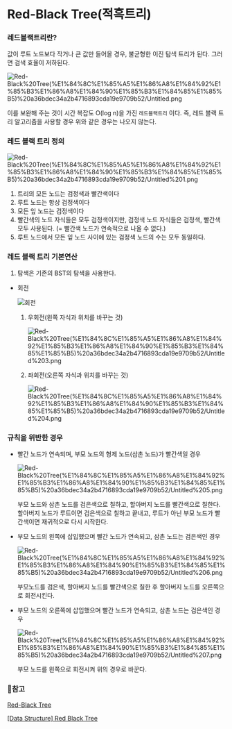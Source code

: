 # Red-Black Tree(적흑트리)

### 레드블랙트리란?

값이 루트 노드보다 작거나 큰 값만 들어올 경우, 불균형한 이진 탐색 트리가 된다. 그러면 검색 효율이 저하된다.

![Red-Black%20Tree(%E1%84%8C%E1%85%A5%E1%86%A8%E1%84%92%E1%85%B3%E1%86%A8%E1%84%90%E1%85%B3%E1%84%85%E1%85%B5)%20a36bdec34a2b4716893cda19e9709b52/Untitled.png](https://github.com/Butterfly-effect-19/Study_for_Beginner/blob/main/image/redblack(1).png)

이를 보완해 주는 것이 시간 복잡도 O(log n)을 가진 `레드블랙트리` 이다. 즉, 레드 블랙 트리 알고리즘을 사용할 경우 위와 같은 경우는 나오지 않는다.

### 레드 블랙 트리 정의

![Red-Black%20Tree(%E1%84%8C%E1%85%A5%E1%86%A8%E1%84%92%E1%85%B3%E1%86%A8%E1%84%90%E1%85%B3%E1%84%85%E1%85%B5)%20a36bdec34a2b4716893cda19e9709b52/Untitled%201.png](https://github.com/Butterfly-effect-19/Study_for_Beginner/blob/main/image/redblack(2).png)

1. 트리의 모든 노드는 검정색과 빨간색이다
2. 루트 노드는 항상 검정색이다
3. 모든 잎 노드는 검정색이다
4. 빨간색의 노드 자식들은 모두 검정색이지만, 검정색 노드 자식들은 검정색, 빨간색 모두 사용된다. (= 빨간색 노드가 연속적으로 나올 수 없다.)
5. 루트 노드에서 모든 잎 노드 사이에 있는 검정색 노드의 수는 모두 동일하다.

### 레드 블랙 트리 기본연산

1. 탐색은 기존의 BST의 탐색을 사용한다.
- 회전

    ![회전](https://github.com/Butterfly-effect-19/Study_for_Beginner/blob/main/image/redblack(3).png)

    1. 우회전(왼쪽 자식과 위치를 바꾸는 것)

        ![Red-Black%20Tree(%E1%84%8C%E1%85%A5%E1%86%A8%E1%84%92%E1%85%B3%E1%86%A8%E1%84%90%E1%85%B3%E1%84%85%E1%85%B5)%20a36bdec34a2b4716893cda19e9709b52/Untitled%203.png](https://github.com/Butterfly-effect-19/Study_for_Beginner/blob/main/image/redblack(4).png)

    2. 좌회전(오른쪽 자식과 위치를 바꾸는 것)

        ![Red-Black%20Tree(%E1%84%8C%E1%85%A5%E1%86%A8%E1%84%92%E1%85%B3%E1%86%A8%E1%84%90%E1%85%B3%E1%84%85%E1%85%B5)%20a36bdec34a2b4716893cda19e9709b52/Untitled%204.png](https://github.com/Butterfly-effect-19/Study_for_Beginner/blob/main/image/redblack(5).png)

### 규칙을 위반한 경우

- 빨간 노드가 연속되며, 부모 노드의 형제 노드(삼촌 노드)가 빨간색일 경우

    ![Red-Black%20Tree(%E1%84%8C%E1%85%A5%E1%86%A8%E1%84%92%E1%85%B3%E1%86%A8%E1%84%90%E1%85%B3%E1%84%85%E1%85%B5)%20a36bdec34a2b4716893cda19e9709b52/Untitled%205.png](https://github.com/Butterfly-effect-19/Study_for_Beginner/blob/main/image/redblack(6).png)

    부모 노드와 삼촌 노드를 검은색으로 칠하고, 할아버지 노드를 빨간색으로 칠한다. 할아버지 노드가 루트이면 검은색으로 칠하고 끝내고, 루트가 아닌 부모 노드가 빨간색이면 재귀적으로 다시 시작한다.

- 부모 노드의 왼쪽에 삽입했으며 빨간 노드가 연속되고, 삼촌 노드는 검은색인 경우

    ![Red-Black%20Tree(%E1%84%8C%E1%85%A5%E1%86%A8%E1%84%92%E1%85%B3%E1%86%A8%E1%84%90%E1%85%B3%E1%84%85%E1%85%B5)%20a36bdec34a2b4716893cda19e9709b52/Untitled%206.png](https://github.com/Butterfly-effect-19/Study_for_Beginner/blob/main/image/redblack(7).png)

    부모노드를 검은색, 할아버지 노드를 빨간색으로 칠한 후 할아버지 노드를 오른쪽으로 회전시킨다.

- 부모 노드의 오른쪽에 삽입했으며 빨간 노드가 연속되고, 삼촌 노드는 검은색인 경우

    ![Red-Black%20Tree(%E1%84%8C%E1%85%A5%E1%86%A8%E1%84%92%E1%85%B3%E1%86%A8%E1%84%90%E1%85%B3%E1%84%85%E1%85%B5)%20a36bdec34a2b4716893cda19e9709b52/Untitled%207.png](https://github.com/Butterfly-effect-19/Study_for_Beginner/blob/main/image/redblack(8).png)

    부모 노드를 왼쪽으로 회전시켜 위의 경우로 바꾼다.

### 🔗참고

[Red-Black Tree](https://velog.io/@main_door/%EB%A0%88%EB%93%9C%EB%B8%94%EB%9E%99%ED%8A%B8%EB%A6%AC)

[[Data Structure] Red Black Tree](https://dad-rock.tistory.com/355)